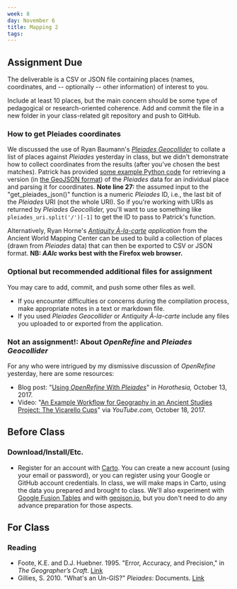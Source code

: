 ```yaml
---
week: 8
day: November 6
title: Mapping 2
tags: 
---
```


## Assignment Due
The deliverable is a CSV or JSON file containing places (names, coordinates, and -- optionally -- other information) of interest to you. 

Include at least 10 places, but the main concern should be some type of pedagogical or research-oriented coherence. Add and commit the file in a new folder in your class-related git repository and push to GitHub. 

### How to get Pleiades coordinates

We discussed the use of Ryan Baumann's *[Pleiades Geocollider](https://pleiades.stoa.org/news/blog/introducing-geocollider)* to collate a list of places against *Pleiades* yesterday in class, but we didn't demonstrate how to collect coordinates from the results (after you've chosen the best matches). Patrick has provided [some example Python code](https://gist.github.com/diyclassics/7374db1560ca1427a82ae81f927a502b) for retrieving a version (in [the GeoJSON format](https://tools.ietf.org/html/rfc7946)) of the *Pleiades* data for an individual place and parsing it for coordinates. **Note line 27:** the assumed input to the "get_pleiades_json()" function is a numeric *Pleiades* ID, i.e., the last bit of the *Pleiades* URI (not the whole URI). So if you're working with URIs as returned by *Pleiades Geocollider,* you'll want to use something like ```pleiades_uri.split('/')[-1]``` to get the ID to pass to Patrick's function. 

Alternatively, Ryan Horne's *[Antiquity À-la-carte](http://awmc.unc.edu/wordpress/alacarte/) application* from the Ancient World Mapping Center can be used to build a collection of places (drawn from *Pleiades* data) that can then be exported to CSV or JSON format. **NB: *AAlc* works best with the Firefox web browser.**

### Optional but recommended additional files for assignment

You may care to add, commit, and push some other files as well.

 - If you encounter difficulties or concerns during the compilation process, make appropriate notes in a text or markdown file.
 - If you used *Pleiades Geocollider* or *Antiquity À-la-carte* include any files you uploaded to or exported from the application. 

### Not an assignment!: About *OpenRefine* and *Pleiades Geocollider*

For any who were intrigued by my dismissive discussion of *OpenRefine* yesterday, here are some resources:

 - Blog post: "[Using *OpenRefine* With *Pleiades*](http://horothesia.blogspot.com/2017/10/using-openrefine-with-pleiades.html)" in *Horothesia,* October 13, 2017.
 - Video: "[An Example Workflow for Geography in an Ancient Studies Project: The Vicarello Cups](https://youtu.be/KMZZSVhQwXo)" via *YouTube.com,* October 18, 2017.

## Before Class

### Download/Install/Etc.
- Register for an account with [Carto](https://carto.com/). You can create a new account (using your email or password), or you can register using your Google or GitHub account credentials. In class, we will make maps in Carto, using the data you prepared and brought to class. We'll also experiment with [Google Fusion Tables](https://en.wikipedia.org/wiki/Google_Fusion_Tables) and with [geojson.io](http://geojson.io/#map=2/20.0/0.0), but you don't need to do any advance preparation for those aspects.

## For Class

### Reading
- Foote, K.E. and D.J. Huebner. 1995. "Error, Accuracy, and Precision," in *The Geographer’s Craft*. [Link](http://www.colorado.edu/geography/gcraft/notes/error/error_f.html)
- Gillies, S. 2010. "What's an Un-GIS?" *Pleiades*: Documents. [Link](https://pleiades.stoa.org/docs/papers-and-presentations/whats-an-un-gis)
